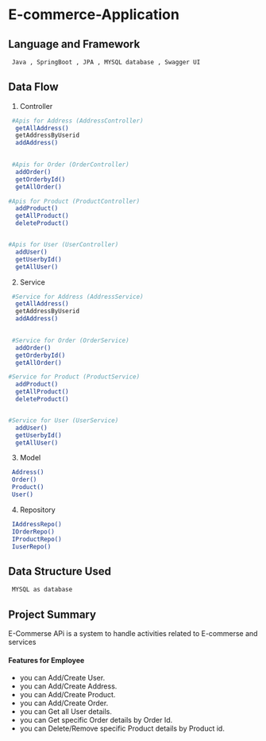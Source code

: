 # E-commerce-Application
## Language and Framework 

```bash
 Java , SpringBoot , JPA , MYSQL database , Swagger UI
```
## Data Flow

 1. Controller 

```bash
 #Apis for Address (AddressController)
  getAllAddress()
  getAddressByUserid
  addAddress()
  

 #Apis for Order (OrderController)
  addOrder()
  getOrderbyId()
  getAllOrder()

#Apis for Product (ProductController)
  addProduct()
  getAllProduct()
  deleteProduct()


#Apis for User (UserController)
  addUser()
  getUserbyId()
  getAllUser()

```
2. Service 

```bash
 #Service for Address (AddressService)
  getAllAddress()
  getAddressByUserid
  addAddress()
  

 #Service for Order (OrderService)
  addOrder()
  getOrderbyId()
  getAllOrder()

#Service for Product (ProductService)
  addProduct()
  getAllProduct()
  deleteProduct()


#Service for User (UserService)
  addUser()
  getUserbyId()
  getAllUser()

```

3. Model

```bash
 Address()
 Order()
 Product()
 User()
```
4. Repository

```bash
 IAddressRepo()
 IOrderRepo()
 IProductRepo()
 IuserRepo()
```

## Data Structure Used

```bash
 MYSQL as database
```

## Project Summary

E-Commerse APi is a system to handle activities related to E-commerse and services
 
  #### Features for Employee

- you can Add/Create User.
- you can Add/Create Address.
- you can Add/Create Product.
- you can Add/Create Order.
- you can Get all User details.
-  you can Get specific Order details by Order Id.
- you can Delete/Remove specific Product details by Product id.

